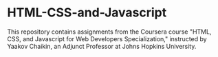 # HTML-CSS-and-Javascript
This repository contains assignments from the Coursera course "HTML, CSS, and Javascript for Web Developers Specialization," instructed by Yaakov Chaikin, an Adjunct Professor at Johns Hopkins University.  
